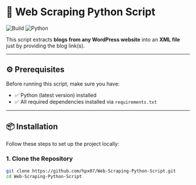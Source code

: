 # 🚀 Web Scraping Python Script  
![Build](https://img.shields.io/badge/status-in%20progress-yellow) 
![Python](https://img.shields.io/badge/built%20with-Python-orange)

This script extracts **blogs from any WordPress website** into an **XML file** just by providing the blog link(s).  

---

## ⚙️ Prerequisites  

Before running this script, make sure you have:  

- ✅ Python (latest version) installed  
- ✅ All required dependencies installed via `requirements.txt`  

---

## 📦 Installation  

Follow these steps to set up the project locally:  

### 1. Clone the Repository  

```bash
git clone https://github.com/hpx07/Web-Scraping-Python-Script.git
cd Web-Scraping-Python-Script
